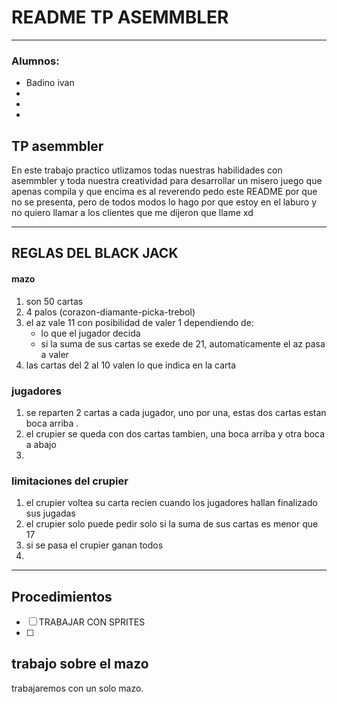 # README TP ASEMMBLER
---
### Alumnos:
  - Badino ivan
  - 
  -
  -

  
## TP asemmbler 

En este trabajo practico utlizamos todas nuestras habilidades con asemmbler y toda nuestra creatividad para desarrollar un misero juego que apenas compila y que encima es al reverendo pedo este README por que no se presenta, pero de todos modos lo  hago por que estoy en el laburo y no quiero llamar a los clientes que me dijeron que llame xd 

---

## REGLAS DEL BLACK JACK

#### mazo
  1. son 50 cartas
  2. 4 palos (corazon-diamante-picka-trebol)
  3. el az vale 11 con posibilidad de valer 1 dependiendo de:
        - lo que el jugador decida
        - si la suma de sus cartas se exede de 21, automaticamente el az pasa a valer 
  4. las cartas del 2 al 10 valen lo que indica en la carta

### jugadores
  1. se reparten 2 cartas a cada jugador, uno por una, estas dos cartas estan boca arriba .
  2. el crupier se queda con dos cartas tambien, una boca arriba y otra boca a abajo
  3. 

### limitaciones del crupier
  1. el crupier voltea su carta recien cuando los jugadores hallan finalizado sus jugadas 
  2. el crupier solo puede pedir solo si la suma de sus cartas es menor que 17
  3. si se pasa el crupier ganan todos
  4. 

---

## Procedimientos
- [ ] TRABAJAR CON SPRITES
- [ ] 

## trabajo sobre el mazo

trabajaremos con un solo mazo.
